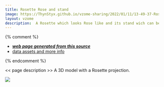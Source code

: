 ```yaml
---
title: Rosette Rose and stand
image: https://ThynStyx.github.io/vzome-sharing/2022/01/11/13-49-37-Rosette-Rose-and-stand/Rosette-Rose-and-stand.png
layout: vzome
description:  A Rosette which looks Rose like and its stand wich can be built in Zometool
---
```


{% comment %}
 - [***web page generated from this source***][post]
 - [data assets and more info][github]

[post]: <https://ThynStyx.github.io/vzome-sharing/2022/01/11/Rosette-Rose-and-stand-13-49-37.html>
[github]: <https://github.com/ThynStyx/vzome-sharing/tree/main/2022/01/11/13-49-37-Rosette-Rose-and-stand/>
{% endcomment %}

<< page description >>
A 3D model with a Rosette projection.

<vzome-viewer style="width: 100%; height: 65vh;"
       src="https://ThynStyx.github.io/vzome-sharing/2022/01/11/13-49-37-Rosette-Rose-and-stand/Rosette-Rose-and-stand.vZome" >
  <img src="https://ThynStyx.github.io/vzome-sharing/2022/01/11/13-49-37-Rosette-Rose-and-stand/Rosette-Rose-and-stand.png" />
</vzome-viewer>
